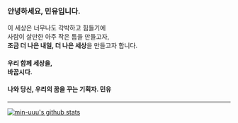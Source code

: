 ### 안녕하세요, 민유입니다.

이 세상은 너무나도 각박하고 힘들기에 \
사람이 살만한 아주 작은 틈을 만들고자,\
**조금 더 나은 내일, 더 나은 세상**을 만들고자 합니다.

#### 우리 함께 세상을,<br>바꿉시다.


#### 나와 당신, 우리의 꿈을 꾸는 기획자. 민유

----

[![min-uuu's github stats](https://github-readme-stats.vercel.app/api?username=min-uuu)](https://github.com/min-uuu/github-readme-stats)
